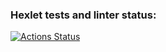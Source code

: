 ### Hexlet tests and linter status:
[![Actions Status](https://github.com/ZimovinMY/php-project-48/actions/workflows/hexlet-check.yml/badge.svg)](https://github.com/ZimovinMY/php-project-48/actions)